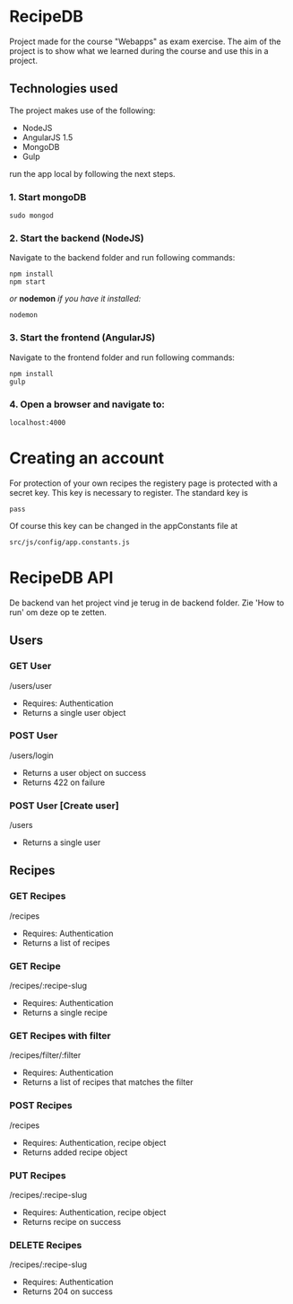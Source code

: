 # RecipeDB
Project made for the course "Webapps" as exam exercise.
The aim of the project is to show what we learned during the course and use this in a project.

## Technologies used
The project makes use of the following:

* NodeJS
* AngularJS 1.5
* MongoDB
* Gulp

run the app local by following the next steps.

### 1. Start mongoDB
    sudo mongod

### 2. Start the backend (NodeJS)
Navigate to the backend folder and run following commands:

    npm install
    npm start
*or* **nodemon** *if you have it installed:*

    nodemon

### 3. Start the frontend (AngularJS)
Navigate to the frontend folder and run following commands:

    npm install
    gulp


### 4. Open a browser and navigate to:
    localhost:4000
    
# Creating an account
For protection of your own recipes the registery page is protected with a secret key. 
This key is necessary to register.
The standard key is

    pass
    
Of course this key can be changed in the appConstants file at

    src/js/config/app.constants.js

# RecipeDB API
De backend van het project vind je terug in de backend folder. 
Zie 'How to run' om deze op te zetten.

## Users

### GET User
/users/user
* Requires: Authentication
* Returns a single user object

### POST User
/users/login
* Returns a user object on success
* Returns 422 on failure

### POST User [Create user]
/users
* Returns a single user

## Recipes

### GET Recipes
/recipes
* Requires: Authentication
* Returns a list of recipes

### GET Recipe
/recipes/:recipe-slug
* Requires: Authentication
* Returns a single recipe

### GET Recipes with filter
/recipes/filter/:filter
* Requires: Authentication
* Returns a list of recipes that matches the filter

### POST Recipes
/recipes
* Requires: Authentication, recipe object
* Returns added recipe object

### PUT Recipes
/recipes/:recipe-slug
* Requires: Authentication, recipe object
* Returns recipe on success

### DELETE Recipes
/recipes/:recipe-slug
* Requires: Authentication
* Returns 204 on success

